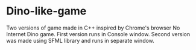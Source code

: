 # Dino-like-game
Two versions of game made in C++ inspired by Chrome's browser No Internet Dino game. First version runs in Console window. Second version was made using SFML library and runs in separate window.
